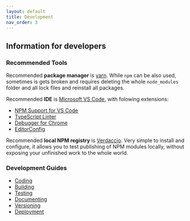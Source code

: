 ```yaml
---
layout: default
title: Development
nav_order: 3
---
```

## Information for developers

### Recommended Tools

Recommended **package manager** is [yarn](https://yarnpkg.com). While `npm` can be also used, sometimes
is gets broken and requires deleting the whole `node_modules` folder and all lock files and reinstall
all packages.

Recommended **IDE** is [Microsoft VS Code](https://code.visualstudio.com/), with folowing extensions:

* [NPM Support for VS Code](https://marketplace.visualstudio.com/items?itemName=eg2.vscode-npm-script)
* [TypeScript Linter](https://marketplace.visualstudio.com/items?itemName=ms-vscode.vscode-typescript-tslint-plugin)
* [Debugger for Chrome](https://marketplace.visualstudio.com/items?itemName=msjsdiag.debugger-for-chrome)
* [EditorConfig](https://marketplace.visualstudio.com/items?itemName=EditorConfig.EditorConfig)

Recommended **local NPM registry** is [Verdaccio](https://verdaccio.org/). Very simple to install
and configure, it allows you to test publishing of NPM modules locally, without exposing your unfinished
work to the whole world.

### Development Guides

* [Coding](coding.md)
* [Building](building.md)
* [Testing](testing.md)
* [Documenting](documenting.md)
* [Versioning](versioning.md)
* [Deployment](deployment.md)
